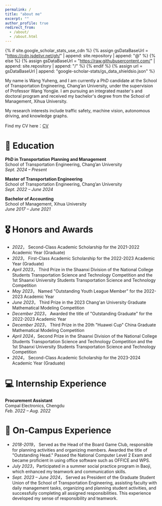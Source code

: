 ```yaml
---
permalink: /
title: "about me"
excerpt: ""
author_profile: true
redirect_from: 
  - /about/
  - /about.html
---
```


{% if site.google_scholar_stats_use_cdn %}
{% assign gsDataBaseUrl = "https://cdn.jsdelivr.net/gh/" | append: site.repository | append: "@" %}
{% else %}
{% assign gsDataBaseUrl = "https://raw.githubusercontent.com/" | append: site.repository | append: "/" %}
{% endif %}
{% assign url = gsDataBaseUrl | append: "google-scholar-stats/gs_data_shieldsio.json" %}

<span class='anchor' id='about-me'></span>

My name is Wang Yuheng, and I am currently a PhD candidate at the School of Transportation Engineering, Chang’an University, under the supervision of Professor Wang Yongjie. I am pursuing an integrated master's and doctoral program and received my bachelor's degree from the School of Management, Xihua University.

My research interests include traffic safety, machine vision, autonomous driving, and knowledge graphs.

Find my CV here：[CV](../assets/CV.pdf)

# 📖 Education
**PhD in Transportation Planning and Management**  
School of Transportation Engineering, Chang’an University  
*Sept. 2024 – Present*

**Master of Transportation Engineering**  
School of Transportation Engineering, Chang’an University  
*Sept. 2022 – June 2024*

**Bachelor of Accounting**  
School of Management, Xihua University  
*June 2017 – June 2021*

# 🎖 Honors and Awards
- *2022*， Second-Class Academic Scholarship for the 2021-2022 Academic Year (Graduate)
- *2023*， First-Class Academic Scholarship for the 2022-2023 Academic Year (Graduate)
- *April 2023*， Third Prize in the Shaanxi Division of the National College Students Transportation Science and Technology Competition and the 1st Shaanxi University Students Transportation Science and Technology Competition
- *May 2023*， Named "Outstanding Youth League Member" for the 2022-2023 Academic Year
- *June 2023*， Third Prize in the 2023 Chang'an University Graduate Mathematical Modeling Competition
- *December 2023*， Awarded the title of "Outstanding Graduate" for the 2022-2023 Academic Year
- *December 2023*， Third Prize in the 20th "Huawei Cup" China Graduate Mathematical Modeling Competition
- *April 2024*，Second Prize in the Shaanxi Division of the National College Students Transportation Science and Technology Competition and the 1st Shaanxi University Students Transportation Science and Technology Competition
- *2024*， Second-Class Academic Scholarship for the 2023-2024 Academic Year (Graduate)

# 💻 Internship Experience

**Procurement Assistant**  
Compal Electronics, Chengdu  
*Feb. 2022 – Aug. 2022*

# 💬 On-Campus Experience

- *2018-2019*， Served as the Head of the Board Game Club, responsible for planning activities and organizing members. Awarded the title of "Outstanding Head." Passed the National Computer Level 2 Exam and became proficient in using office software such as OFFICE and WPS.
- *July 2023*，Participated in a summer social practice program in Baoji, which enhanced my teamwork and communication skills.
- *Sept. 2023 – June 2024*， Served as President of the Graduate Student Union of the School of Transportation Engineering, assisting faculty with daily management tasks, organizing and planning student activities, and successfully completing all assigned responsibilities. This experience developed my sense of responsibility and teamwork.

